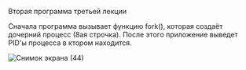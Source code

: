 Вторая программа третьей лекции

Сначала программа вызывает функцию fork(), которая создаёт дочерний процесс (8ая строчка). После этого приложение выведет PID'ы процесса в ктором находится.

![Снимок экрана (44)](https://user-images.githubusercontent.com/75673567/168876602-88e64893-cdc7-4285-8d35-a07101888108.png)
